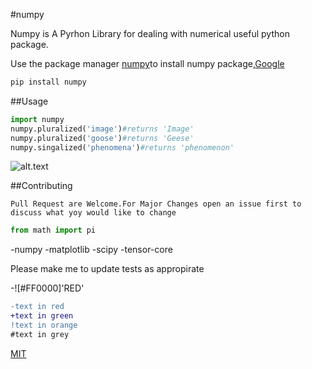 #numpy

Numpy is A Pyrhon Library for dealing with numerical useful python package.

Use the package manager [numpy](https://pip.pypa.io/en/stable/)to install numpy package,[Google](google.com)

```bash
pip install numpy
```

##Usage

```python
import numpy
numpy.pluralized('image')#returns 'Image'
numpy.pluralized('goose')#returns 'Geese'
numpy.singalized('phenomena')#returns 'phenomenon'
```


![alt.text](https://www.stellanandchewys.com/wp-content/uploads/maplechristmas.jpg)

##Contributing

```
Pull Request are Welcome.For Major Changes open an issue first to discuss what yoy would like to change
```
```python
from math import pi
```
-numpy
-matplotlib
-scipy
-tensor-core

Please make me to update tests as appropirate

-![#FF0000]'RED'

```diff
-text in red
+text in green
!text in orange
#text in grey
```

[MIT](https://choosealicense.com/licenses/mit)
